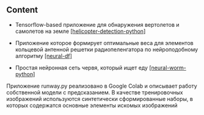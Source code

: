 ## Content

* Tensorflow-based приложение для обнаружения вертолетов и самолетов на земле [[helicopter-detection-python]](helicopter-detection-python)

* Приложение которое формирует оптимальные веса для элементов кольцевой антенной решетки радиопеленгатора по нейроподобному алгоритму [[neural-df]](neural-df)

* Простая нейронная сеть червя, который ищет еду [[neural-worm-python]](neural-worm-python)

Приложение runway.py реализовано в Google Colab и описывает работу собственной модели с предсказанием. В качестве тренировочных изображений используются синтетически сформированные наборы, в которых содержатся основные элементы искомых изображений

